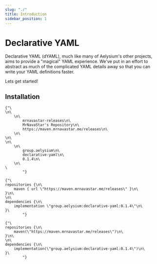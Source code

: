 ```yaml
---
slug: "./"
title: Introduction
sidebar_position: 1
---
```

# Declarative YAML
Declarative YAML (dYAML), much like many of Aelysium's other projects, aims to provide a "magical" YAML experience.
We've put in an effort to abstract as much of the complicated YAML details away so that you can write your YAML definitions faster.

Lets get started!

## Installation

<Tabs>
    <TabItem value="maven" label="Maven">
        <pre><code>{"\
<repositories>\n\
    <repository>\n\
        <id>mrnavastar-releases</id>\n\
        <name>MrNavaStar's Repository</name>\n\
        <url>https://maven.mrnavastar.me/releases</url>\n\
    </repository>\n\
</repositories>\n\
<dependencies>\n\
    <dependency>\n\
        <groupId>group.aelysium</groupId>\n\
        <artifactId>declarative-yaml</artifactId>\n\
        <version>0.1.4</version>\n\
    </dependency>\n\
</dependencies>\
        "}</code></pre>
    </TabItem>
    <TabItem value="gradle-groovy" label="Gradle (Groovy DSL)">
        <pre><code>{"\
repositories {\n\
    maven { url \"https://maven.mrnavastar.me/releases\" }\n\
}\n\
\n\
dependencies {\n\
    implementation \"group.aelysium:declarative-yaml:0.1.4\"\n\
}\
        "}</code></pre>
    </TabItem>
    <TabItem value="gradle-kotlin" label="Gradle (Kotlin DSL)">
        <pre><code>{"\
repositories {\n\
    maven(\"https://maven.mrnavastar.me/releases\")\n\
}\n\
\n\
dependencies {\n\
    implementation(\"group.aelysium:declarative-yaml:0.1.4\")\n\
}\
        "}</code></pre>
    </TabItem>
</Tabs>